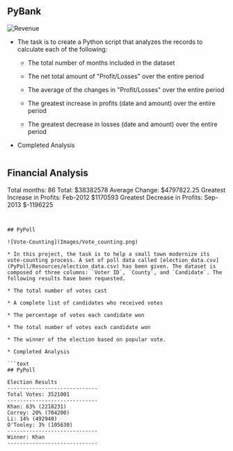

## PyBank

![Revenue](Images/revenue-per-lead.png)


* The task is to create a Python script that analyzes the records to calculate each of the following:

  * The total number of months included in the dataset

  * The net total amount of "Profit/Losses" over the entire period

  * The average of the changes in "Profit/Losses" over the entire period

  * The greatest increase in profits (date and amount) over the entire period

  * The greatest decrease in losses (date and amount) over the entire period

* Completed Analysis 

  ```text
Financial Analysis
 ----------------------------- 
 Total months:  86 
 Total:  $38382578 
 Average Change:  $4797822.25 
 Greatest Increase in Profits:   Feb-2012 $1170593 
 Greatest Decrease in Profits:  Sep-2013 $-1196225 
  ```


## PyPoll

![Vote-Counting](Images/Vote_counting.png)

* In this project, the task is to help a small town modernize its vote-counting process. A set of poll data called [election_data.csv](PyPoll/Resources/election_data.csv) has been given. The dataset is composed of three columns: `Voter ID`, `County`, and `Candidate`. The following results have been requested.

  * The total number of votes cast

  * A complete list of candidates who received votes

  * The percentage of votes each candidate won

  * The total number of votes each candidate won

  * The winner of the election based on popular vote.

* Completed Analysis 

  ```text
## PyPoll

Election Results 
 ----------------------------- 
 Total Votes: 3521001 
 ----------------------------- 
 Khan: 63% (2218231) 
 Correy: 20% (704200)
 Li: 14% (492940) 
 O'Tooley: 3% (105630) 
 ----------------------------- 
 Winner: Khan 
 -----------------------------
  ```




